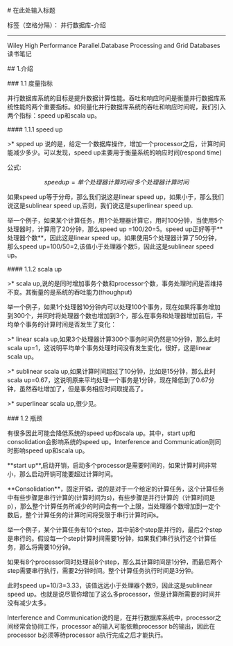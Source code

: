 \# 在此处输入标题



标签（空格分隔）： 并行数据库-介绍



---



Wiley High Performance Parallel.Database Processing and Grid Databases读书笔记



\#\# 1.介绍

\#\#\# 1.1 度量指标

并行数据库系统的目标是提升数据计算性能。吞吐和响应时间是衡量并行数据库系统性能的两个重要指标。如何量化并行数据库系统的吞吐和响应时间呢，我们引入两个指标：speed up和scala up。



\#\#\#\# 1.1.1 speed up



&gt;\* spped up 说的是，给定一个数据库操作，增加一个processor之后，计算时间能减少多少。可以发现，speed up主要用于衡量系统的响应时间\(respond time\)



公式:

$$speed up=单个处理器计算时间/多个处理器计算时间$$



如果speed up等于分母，那么我们说这是linear speed up，如果小于，那么我们说这是sublinear speed up,否则，我们说这是superlinear speed up.



举一个例子，如果某个计算任务，用1个处理器计算它，用时100分钟，当使用5个处理器时，计算用了20分钟，那么speed up =100/20=5。speed up正好等于\*\*处理器个数\*\*，因此这是linear speed up。如果使用5个处理器计算了50分钟，那么speed up=100/50=2,该值小于处理器个数5，因此这是sublinear speed up。



\#\#\#\# 1.1.2 scala up



&gt;\* scala up,说的是同时增加事务个数和processor个数，事务处理时间是否维持不变。其衡量的是系统的吞吐能力\(thoughput\)



举一个例子，如果1个处理器10分钟内可以处理100个事务，现在如果将事务增加到300个，并同时将处理器个数也增加到3个，那么在事务和处理器增加前后，平均单个事务的计算时间是否发生了变化：

&gt;\* linear scala up,如果3个处理器计算300个事务时间仍然是10分钟，那么此时scala up=1，这说明平均单个事务处理时间没有发生变化，很好，这是linear scala up。

&gt;\* sublinear scala up,如果计算时间超过了10分钟，比如是15分钟，那么此时scala up=0.67，这说明原来平均处理一个事务是1分钟，现在降低到了0.67分钟，虽然吞吐增加了，但是事务相应时间取提高了。

&gt;\* superlinear scala up,很少见。



\#\#\# 1.2 瓶颈

有很多因此可能会降低系统的speed up和scala up。其中，start up和consolidation会影响系统的speed up。Interference and Communication则同时影响speed up和scala up。



\*\*start up\*\*,启动开销，启动多个processor是需要时间的，如果计算时间非常小，那么启动开销可能要超过计算时间。

\*\*Consolidation\*\*，固定开销，说的是对于一个给定的计算任务，这个计算任务中有些步骤是串行计算的\(计算时间为s\)，有些步骤是并行计算的（计算时间是p），那么整个计算任务所减少的时间会有一个上限，当处理器个数增加到一定个数后，整个计算任务的计算时间将受限于串行计算时间s。



举一个例子，某个计算任务有10个step，其中前8个step是并行的，最后2个step是串行的。假设每一个step计算时间需要1分钟，如果我们串行执行这个计算任务，那么将需要10分钟。



如果有8个processor同时处理前8个step，那么其计算时间是1分钟，而最后两个step需要串行执行，需要2分钟时间。整个计算任务执行时间是3分钟。



此时speed up=10/3=3.33，该值远远小于处理器个数9，因此这是sublinear speed up。也就是说尽管你增加了这么多processor，但是计算所需要的时间并没有减少太多。



Interference and Communication说的是，在并行数据库系统中，processor之间经常会协同工作，processor a的输入可能依赖processor b的输出，因此在processor b必须等待processor a执行完成之后才能执行。





